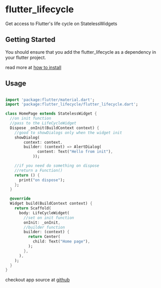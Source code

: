 # flutter_lifecycle

Get access to Flutter's life cycle on StatelessWidgets

## Getting Started

You should ensure that you add the flutter_lifecycle as a dependency in your flutter project.

read more at [how to install](https://pub.dev/packages/flutter_lifecycle#-installing-tab-)

## Usage

```dart

import 'package:flutter/material.dart';
import 'package:flutter_lifecycle/flutter_lifecycle.dart';

class HomePage extends StatelessWidget {
  //on init function
  //pass to the LifeCycleWidget
  Dispose _onInit(BuildContext context) {
    //good to showDialogs only when the widget init
    showDialog(
        context: context,
        builder: (context) => AlertDialog(
              content: Text("Hello from init"),
            ));

    //if you need do something on dispose
    //return a Function()
    return () {
      print("on dispose");
    };
  }

  @override
  Widget build(BuildContext context) {
    return Scaffold(
      body: LifeCycleWidget(
        //set on init function
        onInit: _onInit,
        //builder function
        builder: (context) {
          return Center(
            child: Text("Home page"),
          );
        },
      ),
    );
  }
}

```

checkout app source at [github](https://github.com/everton-e26/flutter_lifecycle/tree/master/example)
